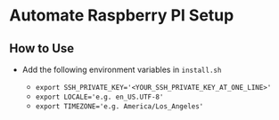 # Automate Raspberry PI Setup

How to Use
----------
- Add the following environment variables in `install.sh`

  - `export SSH_PRIVATE_KEY='<YOUR_SSH_PRIVATE_KEY_AT_ONE_LINE>'`
  - `export LOCALE='e.g. en_US.UTF-8'`
  - `export TIMEZONE='e.g. America/Los_Angeles'`